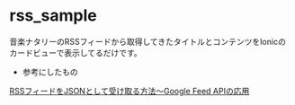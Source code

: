 # rss_sample
音楽ナタリーのRSSフィードから取得してきたタイトルとコンテンツをIonicのカードビューで表示してるだけです。

- 参考にしたもの

[RSSフィードをJSONとして受け取る方法～Google Feed APIの応用](http://blog.56doc.net/Entry/472/)
